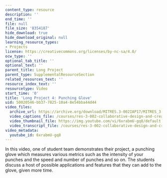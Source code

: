 ```yaml
---
content_type: resource
description: ''
end_time: ''
file: null
file_size: '8354187'
hide_download: true
hide_download_original: null
learning_resource_types:
- Projects
license: https://creativecommons.org/licenses/by-nc-sa/4.0/
ocw_type: ''
optional_tab_title: ''
optional_text: ''
parent_title: Long Project
parent_type: SupplementalResourceSection
related_resources_text: ''
resource_index_text: ''
resourcetype: Video
start_time: '0'
title: 'Long Project 4: Punching Glove'
uid: 50020546-bb37-7825-10a4-8e54bba44d44
video_files:
  archive_url: https://archive.org/download/MITRES.3-002IAP17/MITRES_3-002IAP17_Long_Project_5_300k.mp4
  video_captions_file: /courses/res-3-002-collaborative-design-and-creative-expression-with-arduino-microcontrollers-january-iap-2017/05d975629e3c58f2947daf4c10199ee5_6xrabmU-gq8.vtt
  video_thumbnail_file: https://img.youtube.com/vi/6xrabmU-gq8/default.jpg
  video_transcript_file: /courses/res-3-002-collaborative-design-and-creative-expression-with-arduino-microcontrollers-january-iap-2017/3b9e7354085ccbc3e85f3be53131b489_6xrabmU-gq8.pdf
video_metadata:
  youtube_id: 6xrabmU-gq8
---
```


In this video, one of student team demonstrates their project, a punching glove which measures various metrics such as the intensity of your punches and the speed and number of punches and so on. The students discuss a host of possible applications and features that they can add to the glove, given more time.


